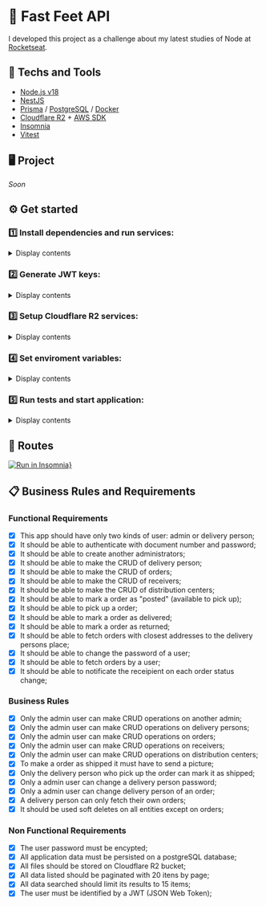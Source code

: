 <!-- Create prisma seeders -->
<!-- Update insomnia files -->
<!-- Update about the project -->
<!-- Github Workflow -->

# 🚚 Fast Feet API
I developed this project as a challenge about my latest studies of Node at [Rocketseat](https://www.rocketseat.com.br).

## 🚀 Techs and Tools
- [Node.js v18](https://nodejs.org/)
- [NestJS](https://nestjs.com/)
- [Prisma](https://www.prisma.io) / [PostgreSQL](https://www.postgresql.org/)  / [Docker](https://www.docker.com/)
- [Cloudflare R2](https://www.cloudflare.com/pt-br/) + [AWS SDK](https://github.com/aws/aws-sdk-js-v3)
- [Insomnia](https://insomnia.rest/)
- [Vitest](https://vitest.dev/)

## 🖥️ Project
*Soon*

## ⚙️ Get started

### 1️⃣ Install dependencies and run services:
<details>
<summary>Display contents</summary>
	
```shell
npm i
docker compose up -d
npx prisma migrate dev # seeds will run along
npx prisma studio # check on data created
```
</details>

### 2️⃣ Generate JWT keys:
<details>
<summary>Display contents</summary>
	
```shell
# Generate RSA256 secret and public keys: (Requires OpenSSL installed)
openssl genpkey -algorithm RSA -out private_key.pem -pkeyopt rsa_keygen_bits:2048
openssl rsa -pubout -in private_key.pem -out public_key.pem

# Convert keys to Base64: (MacOS/Linux)
base64 -i private_key.pem -o private_key.txt
base64 -i public_key.pem -o public_key.txt
```

> [!TIP]
> **Use ChatGPT:**<br />
> 1) Private and public keys: "How to generate RS256 private and public keys on [YOUR OS]"<br />
> 2) Convert generated keys to base64: "How to convert file contents to base64 on [YOUR OS]"

</details>

### 3️⃣ Setup Cloudflare R2 services:
<details>
<summary>Display contents</summary>
	
It's need to create two Cloudflare R2 buckets, one for development and another for tests.
</details>

### 4️⃣ Set enviroment variables:
<details>
<summary>Display contents</summary>
	
Generate .env files for development and test. Then, set them up with Postgres database, JWT tokens and Cloudflare keys:

```shell
cp .env.example .env
cp .env.test.example .env.test
```
</details>

### 5️⃣ Run tests and start application:
<details>
<summary>Display contents</summary>
	
```shell
npm run test
npm run test:e2e
npm run start:dev
```
</details>

## 🔗 Routes
[![Run in Insomnia}](https://insomnia.rest/images/run.svg)](https://insomnia.rest/run/?label=Ignite%20Node.js%3A%20GymPass%20API%0A&uri=https://raw.githubusercontent.com/rcrdk/fast-feet-api/main/insomnia.json)

## 📋 Business Rules and Requirements

### Functional Requirements

- [x] This app should have only two kinds of user: admin or delivery person;
- [x] It should be able to authenticate with document number and password;
- [x] It should be able to create another administrators;
- [x] It should be able to make the CRUD of delivery person;
- [x] It should be able to make the CRUD of orders;
- [x] It should be able to make the CRUD of receivers;
- [x] It should be able to make the CRUD of distribution centers;
- [x] It should be able to mark a order as "posted" (available to pick up);
- [x] It should be able to pick up a order;
- [x] It should be able to mark a order as delivered;
- [x] It should be able to mark a order as returned;
- [x] It should be able to fetch orders with closest addresses to the delivery persons place;
- [x] It should be able to change the password of a user;
- [x] It should be able to fetch orders by a user;
- [x] It should be able to notificate the receipient on each order status change;

### Business Rules

- [x] Only the admin user can make CRUD operations on another admin;
- [x] Only the admin user can make CRUD operations on delivery persons;
- [x] Only the admin user can make CRUD operations on orders;
- [x] Only the admin user can make CRUD operations on receivers;
- [x] Only the admin user can make CRUD operations on distribution centers;
- [x] To make a order as shipped it must have to send a picture;
- [x] Only the delivery person who pick up the order can mark it as shipped;
- [x] Only a admin user can change a delivery person password;
- [x] Only a admin user can change delivery person of an order;
- [x] A delivery person can only fetch their own orders;
- [x] It should be used soft deletes on all entities except on orders;

### Non Functional Requirements

- [x] The user password must be encypted;
- [x] All application data must be persisted on a postgreSQL database;
- [x] All files should be stored on Cloudflare R2 bucket;
- [x] All data listed should be paginated with 20 itens by page;
- [x] All data searched should limit its results to 15 items;
- [x] The user must be identified by a JWT (JSON Web Token);